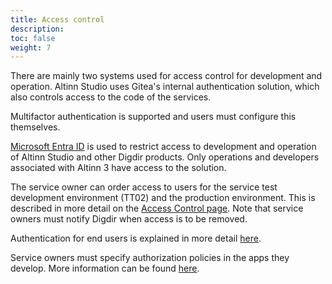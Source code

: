 ```yaml
---
title: Access control
description: 
toc: false
weight: 7
---
```


There are mainly two systems used for access control for development and operation.
Altinn Studio uses Gitea's internal authentication solution, which also controls access to the code of the services.

Multifactor authentication is supported and users must configure this themselves.

[Microsoft Entra ID](https://www.microsoft.com/en-us/security/business/identity-access/microsoft-entra-id) is used to
restrict access to development and operation of Altinn Studio and other Digdir products.
Only operations and developers associated with Altinn 3 have access to the solution.

The service owner can order access to users for the service test development environment (TT02) and the production environment.
This is described in more detail on the [Access Control page](/app/guides/access-management/apps/).
Note that service owners must notify Digdir when access is to be removed.

Authentication for end users is explained in more detail [here](/api/authentication/).

Service owners must specify authorization policies in the apps they develop.
More information can be found [here](/app/development/configuration/authorization/).

